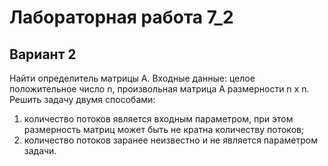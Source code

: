 # Лабораторная работа 7_2

## Вариант 2

Найти определитель матрицы А. Входные данные: целое положительное число n, произвольная матрица А 
размерности n х n. Решить задачу двумя способами: 

1. количество потоков является входным параметром, при
этом размерность матриц может быть не кратна количеству потоков;
2. количество потоков заранее неизвестно 
и не является параметром задачи.